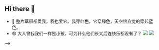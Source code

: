 ## Hi there 👋
- 🤔 整片草原都爱我，我也爱它。我穿红色，它穿绿色，天空很自觉的穿起蓝色。
- 😄 大人曾我我们一样是小孩，可为什么他们长大后连快乐都没有了？
![](./img/poem1.png)
![](./img/poem2.png)

-->
